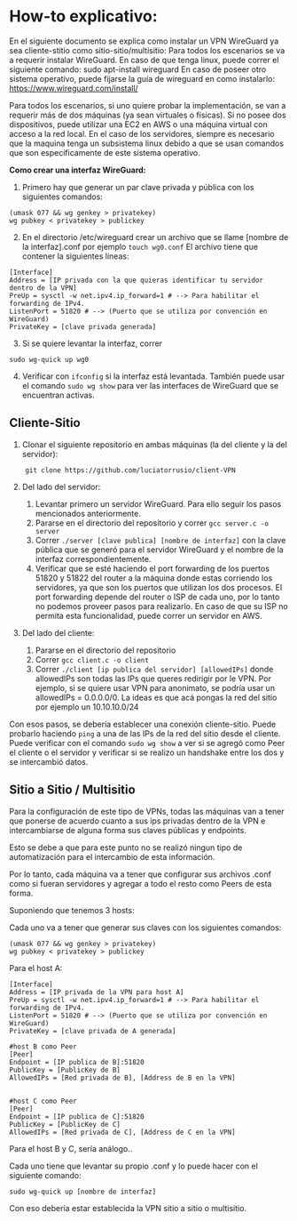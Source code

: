 # How-to explicativo:

En el siguiente documento se explica como instalar un VPN WireGuard ya sea cliente-stitio como sitio-sitio/multisitio:
Para todos los escenarios se va a requerir instalar WireGuard.
En caso de que tenga linux, puede correr el siguiente comando: sudo apt-install wireguard
En caso de poseer otro sistema operativo, puede fijarse la guía de wireguard en como instalarlo: https://www.wireguard.com/install/

Para todos los escenarios, si uno quiere probar la implementación, se van a requerir más de dos máquinas (ya sean virtuales o físicas). Si no posee dos dispositivos, puede utilizar una EC2 en AWS o una máquina virtual con acceso a la red local. En el caso de los servidores, siempre es necesario que la maquina tenga un subsistema linux debido a que se usan comandos que son específicamente de este sistema operativo. 

**Como crear una interfaz WireGuard:**
1. Primero hay que generar un par clave privada y pública con los siguientes comandos:
```
(umask 077 && wg genkey > privatekey)
wg pubkey < privatekey > publickey
```


2. En el directorio /etc/wireguard crear un archivo que se llame [nombre de la interfaz].conf
por ejemplo ```touch wg0.conf```
El archivo tiene que contener la siguientes líneas:

```
[Interface]
Address = [IP privada con la que quieras identificar tu servidor dentro de la VPN]
PreUp = sysctl -w net.ipv4.ip_forward=1 # --> Para habilitar el forwarding de IPv4.
ListenPort = 51820 # --> (Puerto que se utiliza por convención en WireGuard)
PrivateKey = [clave privada generada]
```

3. Si se quiere levantar la interfaz, correr 
```
sudo wg-quick up wg0
```
4. Verificar con ```ifconfig``` si la interfaz está levantada. También puede usar el comando ```sudo wg show``` para ver las interfaces de WireGuard que se encuentran activas. 


## Cliente-Sitio
1. Clonar el siguiente repositorio en ambas máquinas (la del cliente y la del servidor): 
```
	git clone https://github.com/luciatorrusio/client-VPN
```
2. Del lado del servidor: 
	1. Levantar primero un servidor WireGuard. Para ello seguir los pasos mencionados anteriormente.
	2. Pararse en el directorio del repositorio y correr ```gcc server.c -o server```
	3. Correr ```./server [clave publica] [nombre de interfaz]``` con la clave pública que se generó para el servidor WireGuard y el nombre de la interfaz correspondientemente.
	4. Verificar que se esté haciendo el port forwarding de los puertos 51820 y 51822 del router a la máquina donde estas corriendo los servidores, ya que son los puertos que utilizan los dos procesos. El port forwarding depende del router o ISP de cada uno, por lo tanto no podemos proveer pasos para realizarlo. En caso de que su ISP no permita esta funcionalidad, puede correr un servidor en AWS. 
 
3. Del lado del cliente:
	1. Pararse en el directorio del repositorio
	2. Correr ```gcc client.c -o client```
	3. Correr ```./client [ip publica del servidor] [allowedIPs]``` donde allowedIPs son todas las IPs que queres redirigir por le VPN. Por ejemplo, si se quiere usar VPN para anonimato, se podría usar un allowedIPs = 0.0.0.0/0. La ideas es que acá pongas la red del sitio por ejemplo un 10.10.10.0/24

Con esos pasos, se debería establecer una conexión cliente-sitio. Puede probarlo haciendo ```ping``` a una de las IPs de la red del sitio desde el cliente. Puede verificar con el comando ```sudo wg show``` a ver si se agregó como Peer el cliente o el servidor y verificar si se realizo un handshake entre los dos y se intercambió datos. 


## Sitio a Sitio / Multisitio

Para la configuración de este tipo de VPNs, todas las máquinas van a tener que ponerse de acuerdo cuanto a sus ips privadas dentro de la VPN e intercambiarse de alguna forma sus claves públicas y endpoints.

Esto se debe a que para este punto no se realizó ningun tipo de automatización para el intercambio de esta información. 

Por lo tanto, cada máquina va a tener que configurar sus archivos .conf como si fueran servidores y agregar a todo el resto como Peers de esta forma.

Suponiendo que tenemos 3 hosts:

Cada uno va a tener que generar sus claves con los siguientes comandos:
```
(umask 077 && wg genkey > privatekey)
wg pubkey < privatekey > publickey
```

Para el host A:
```
[Interface]
Address = [IP privada de la VPN para host A]
PreUp = sysctl -w net.ipv4.ip_forward=1 # --> Para habilitar el forwarding de IPv4.
ListenPort = 51820 # --> (Puerto que se utiliza por convención en WireGuard)
PrivateKey = [clave privada de A generada]

#host B como Peer
[Peer]
Endpoint = [IP publica de B]:51820
PublicKey = [PublicKey de B]
AllowedIPs = [Red privada de B], [Address de B en la VPN]


#host C como Peer
[Peer]
Endpoint = [IP publica de C]:51820
PublicKey = [PublicKey de C]
AllowedIPs = [Red privada de C], [Address de C en la VPN]
```

Para el host B y C, sería análogo..

Cada uno tiene que levantar su propio .conf y lo puede hacer con el siguiente comando:

```
sudo wg-quick up [nombre de interfaz]
```


Con eso debería estar establecida la VPN sitio a sitio o multisitio. 